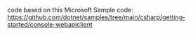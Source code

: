 code based on this Microsoft Sample code: https://github.com/dotnet/samples/tree/main/csharp/getting-started/console-webapiclient
